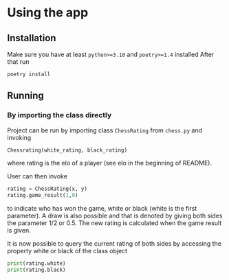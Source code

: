 # Using the app

## Installation

Make sure you have at least `python>=3.10` and `poetry>=1.4` installed
After that run

```bash
poetry install
```

## Running
### By importing the class directly

Project can be run by importing class `ChessRating` from `chess.py`
and invoking
```python
Chessrating(white_rating, black_rating)
```
where rating is the elo of a player (see elo in the beginning of README).


User can then invoke
```python
rating = ChessRating(x, y)
rating.game_result(1,0)
```
to indicate who has won the game, white or black (white is the first parameter).
A draw is also possible and that is denoted by giving both sides the parameter
1/2 or 0.5. The new rating is calculated when the game result
is given.

It is now possible to query the current rating of both sides by
accessing the property white or black of the class object
```python
print(rating.white)
print(rating.black)
```

